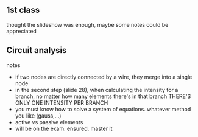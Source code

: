 ## 1st class
thought the slideshow was enough, maybe some notes could be appreciated

## Circuit analysis
notes
- if two nodes are directly connected by a wire, they merge into a single node
- in the second step (slide 28), when calculating the intensity for a branch, no matter how many elements there's in that branch THERE'S ONLY ONE INTENSITY PER BRANCH
- you must know how to solve a system of equations. whatever method you like (gauss,...)
- active vs passive elements
- will be on the exam. ensured. master it